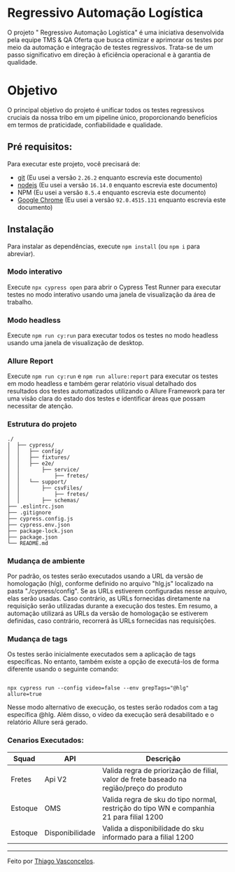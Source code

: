 # Regressivo Automação Logística
O projeto " Regressivo Automação Logística" é uma iniciativa desenvolvida pela  equipe  TMS & QA Oferta que busca otimizar e aprimorar os testes por meio da automação e integração de testes regressivos. Trata-se de um passo significativo em direção à eficiência operacional e à garantia de qualidade.

# Objetivo
O principal objetivo do projeto é unificar todos os testes regressivos cruciais da nossa tribo em um pipeline único, proporcionando benefícios em termos de praticidade, confiabilidade e qualidade.




## Pré requisitos:

Para executar este projeto, você precisará de:

- [git](https://git-scm.com/downloads) (Eu usei a versão `2.26.2` enquanto escrevia este documento)
- [nodejs](https://nodejs.org/en/) (Eu usei a versão `16.14.0` enquanto escrevia este documento)
- NPM (Eu usei a versão `8.5.4` enquanto escrevia este documento)
- [Google Chrome](https://www.google.com/intl/en_us/chrome/) (Eu usei a versão `92.0.4515.131` enquanto escrevia este documento)

## Instalação

Para instalar as dependências, execute `npm install` (ou `npm i` para abreviar).



### Modo interativo

Execute `npx cypress open` para abrir o Cypress Test Runner para executar testes no modo interativo usando uma janela de visualização da área de trabalho.

### Modo headless

Execute `npm run cy:run` para executar todos os testes no modo headless usando uma janela de visualização de desktop.


### Allure Report 
 Execute `npm run cy:run` e `npm run allure:report` para executar os testes em modo headless e também gerar relatório visual detalhado dos resultados dos testes automatizados utilizando o Allure Framework para ter uma visão clara do estado dos testes e identificar áreas que possam necessitar de atenção.



### Estrutura do projeto
```
./
│  ├── cypress/
│  │   ├── config/
│  │   ├── fixtures/
│  │   ├── e2e/
│  │       ├── service/
│  │           ├── fretes/
│  │   └── support/
│  │       ├── csvFiles/
│  │           ├── fretes/
│  │       ├── schemas/       
├── .eslintrc.json
├── .gitignore
├── cypress.config.js
├── cypress.env.json
├── package-lock.json
├── package.json
└── README.md
```



### Mudança de ambiente

Por padrão, os testes serão executados usando a URL da versão de homologação (hlg), conforme definido no arquivo "hlg.js" localizado na pasta "./cypress/config". Se as URLs estiverem configuradas nesse arquivo, elas serão usadas. Caso contrário, as URLs fornecidas diretamente na requisição serão utilizadas durante a execução dos testes. Em resumo, a automação utilizará as URLs da versão de homologação se estiverem definidas, caso contrário, recorrerá às URLs fornecidas nas requisições.

### Mudança de tags

Os testes serão inicialmente executados sem a aplicação de tags específicas. No entanto, também existe a opção de executá-los de forma diferente usando o seguinte comando:

```

npx cypress run --config video=false --env grepTags="@hlg"  allure=true
```
Nesse modo alternativo de execução, os testes serão rodados com a tag específica @hlg. Além disso, o vídeo da execução será desabilitado e o relatório Allure será gerado.




### Cenarios Executados: 

| Squad| API | Descrição 
|--|--|--|
|Fretes| Api V2 | Valida regra de priorização de filial, valor de frete baseado na região/preço do produto |
|Estoque| OMS | Valida regra de sku do tipo normal, restrição do tipo WN e companhia 21 para filial 1200 |
|Estoque| Disponibilidade | Valida a disponibilidade do sku informado para a filial 1200 |
___
Feito  por [Thiago Vasconcelos](https://github.com/thiagovasconceloos/).
